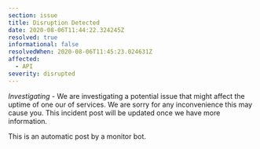 ```yaml
---
section: issue
title: Disruption Detected
date: 2020-08-06T11:44:22.324245Z
resolved: true
informational: false
resolvedWhen: 2020-08-06T11:45:23.024631Z
affected:
  - API
severity: disrupted
---
```

*Investigating* - We are investigating a potential issue that might affect the uptime of one our of services. We are sorry for any inconvenience this may cause you. This incident post will be updated once we have more information.

This is an automatic post by a monitor bot.
        